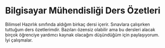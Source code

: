 # Bilgisayar Mühendisliği Ders Özetleri
Bilimsel Hazırlık sınıfında aldığım birkaç dersi içerir. Sınavlara çalışırken tuttuğum ders özetlerimdir. Bazıları özensiz olabilir ama bu dersleri alacak birçok öğrenciye yardımcı kaynak olacağını düşündüğüm için paylaşıyorum. İyi çalışmalar.
